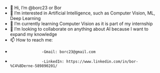 - 👋 Hi, I’m @borc23 or Bor
- 👀 I’m interested in Artificial Intelligence, such as Computer Vision, ML, Deep Learning
- 🌱 I’m currently learning Computer Vision as it is part of my internship 
- 💞️ I’m looking to collaborate on anything about AI because I want to expand my knowledge
- 📫 How to reach me: 
-                   -Gmail: borc23@gmail.com
-                   -LinkedIn: https://www.linkedin.com/in/bor-%C4%8Derne-589890201/

<!---
borc23/borc23 is a ✨ special ✨ repository because its `README.md` (this file) appears on your GitHub profile.
You can click the Preview link to take a look at your changes.
--->
